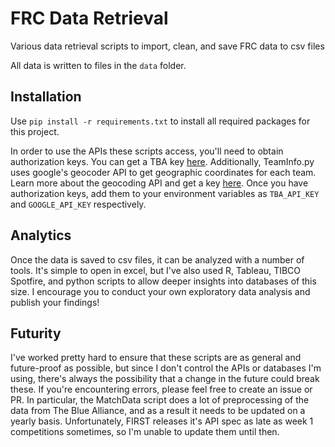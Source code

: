 # FRC Data Retrieval

Various data retrieval scripts to import, clean, and save FRC data to csv files

All data is written to files in the `data` folder.

## Installation

Use `pip install -r requirements.txt` to install all required packages for this
project.

In order to use the APIs these scripts access, you'll need to obtain
authorization keys. You can get a TBA key
[here](https://www.thebluealliance.com/account/). Additionally, TeamInfo.py uses
google's geocoder API to get geographic coordinates for each team. Learn more
about the geocoding API and get a key
[here](https://developers.google.com/maps/documentation/geocoding/get-api-key).
Once you have authorization keys, add them to your environment variables as
`TBA_API_KEY` and `GOOGLE_API_KEY` respectively.

## Analytics

Once the data is saved to csv files, it can be analyzed with a number of tools.
It's simple to open in excel, but I've also used R, Tableau, TIBCO Spotfire, and
python scripts to allow deeper insights into databases of this size. I encourage
you to conduct your own exploratory data analysis and publish your findings!

## Futurity

I've worked pretty hard to ensure that these scripts are as general and
future-proof as possible, but since I don't control the APIs or databases I'm
using, there's always the possibility that a change in the future could break
these. If you're encountering errors, please feel free to create an issue or PR.
In particular, the MatchData script does a lot of preprocessing of the data from
The Blue Alliance, and as a result it needs to be updated on a yearly basis.
Unfortunately, FIRST releases it's API spec as late as week 1 competitions
sometimes, so I'm unable to update them until then.
